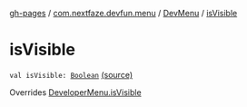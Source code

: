[gh-pages](../../index.md) / [com.nextfaze.devfun.menu](../index.md) / [DevMenu](index.md) / [isVisible](.)

# isVisible

`val isVisible: `[`Boolean`](https://kotlinlang.org/api/latest/jvm/stdlib/kotlin/-boolean/index.html) [(source)](https://github.com/NextFaze/dev-fun/tree/master/devfun-menu/src/main/java/com/nextfaze/devfun/menu/DeveloperMenu.kt#L52)

Overrides [DeveloperMenu.isVisible](../-developer-menu/is-visible.md)

